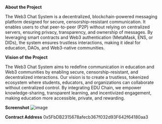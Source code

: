**About the Project**

The Web3 Chat System is a decentralized, blockchain-powered messaging platform designed for secure, censorship-resistant communication. It enables users to chat peer-to-peer (P2P) without relying on centralized servers, ensuring privacy, transparency, and ownership of messages. By leveraging smart contracts and Web3 authentication (MetaMask, ENS, or DIDs), the system ensures trustless interactions, making it ideal for education, DAOs, and Web3-native communities.


**Vision of the Project**

The Web3 Chat System aims to redefine communication in education and Web3 communities by enabling secure, censorship-resistant, and decentralized interactions. Our vision is to create a trustless, tokenized ecosystem where students, educators, and organizations can collaborate without centralized control. By integrating EDU Chain, we empower knowledge-sharing, transparent learning, and incentivized engagement, making education more accessible, private, and rewarding.


**Screenshot**
![image](https://github.com/user-attachments/assets/b72e80d9-df64-45a7-a25f-95446e61594b)


**Contract Address**
0x5FbDB2315678afecb367f032d93F642f64180aa3

